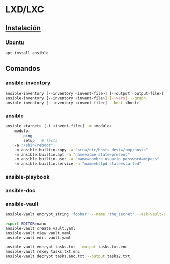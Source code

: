 # LXD/LXC

## [Instalación](lxd-setup.md)

### Ubuntu
```bash
apt install ansible
```



## Comandos

### ansible-inventory
```bash
ansible-inventory [--inventory <invent-file>] [--output <output-file>] [--yaml | --toml] --list
ansible-inventory [--inventory <invent-file>] [--vars] --graph
ansible-inventory [--inventory <invent-file>] --host <host>
```

### ansible
```bash
ansible <target> [-i <invent-file>] -m <modulo>
    modulo:
        ping
        setup   # facts
    -a "/sbin/reboot"
    -m ansible.builtin.copy -a "src=/etc/hosts dest=/tmp/hosts"
    -m ansible.builtin.apt -a "name=acme state=present"
    -m ansible.builtin.user -a "name=nombre_usuario password=mipass"
    -m ansible.builtin.service -a "name=httpd state=started"
```

### ansible-playbook

### ansible-doc

### ansible-vault
```bash
ansible-vault encrypt_string 'foobar' --name 'the_secret' --ask-vault-pass

export EDITOR=nano
ansible-vault create vault.yaml
ansible-vault view vault.yaml
ansible-vault edit vault.yaml

ansible-vault encrypt tasks.txt --output tasks.txt.enc
ansible-vault rekey tasks.txt.enc
ansible-vault decrypt tasks.enc.txt --output tasks2.txt
```
